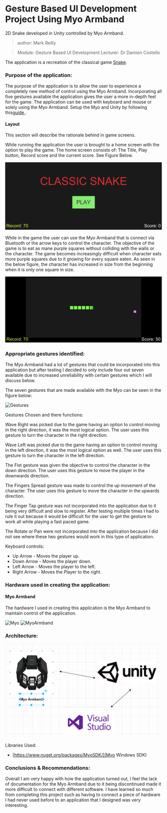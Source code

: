 # Gesture Based UI Development Project Using Myo Armband

2D Snake developed in Unity controlled by Myo Armband.

> author: Mark Reilly

> Module: Gesture Based UI Development 
> Lecturer: Dr Damien Costello

The application is a recreation of the classical game [Snake](https://en.wikipedia.org/wiki/Snake_(video_game_genre)).

### Purpose of the application:
The purpose of the application is to allow the user to experience a completely new method of control using the Myo Armband. Incorporating all five gestures available the application gives the user a more in-depth feel for the game. The application can be used with keyboard and mouse or solely using the Myo Armband. Setup the Myo and Unity by following this[guide ](https://developerblog.myo.com/setting-myo-package-unity/).

#### Layout

This section will describe the rationale behind in game screens.

While running the application the user is brought to a home screen with the option to play the game. The home screen consists of: The Title, Play button, Record score and the current score. See Figure Below.

![Home Screen](https://github.com/MarkReillyGMIT/GestureBasedUIProject/blob/main/Images/HomeScreen.PNG)


While in the game the user can use the Myo Armband that is connect via Bluetooth or the arrow keys to control the character. The objective of the game is to eat as mane purple squares without colliding with the walls or the character. The game becomes increasingly difficult when character eats more purple squares due to it growing for every square eaten. As seen in the below figure, the character has increased in size from the beginning when it is only one square in size.

![Gameplay](https://github.com/MarkReillyGMIT/GestureBasedUIProject/blob/main/Images/GamePlayScreen.PNG)

### Appropriate gestures identified:

The Myo Armband had a lot of gestures that could be incorporated into this application but after testing I decided to only include four out seven available due to increased unreliability with certain gestures which I will discuss below.

The seven gestures that are made available with the Myo can be seen in the figure below:

![Gestures](https://github.com/MarkReillyGMIT/GestureBasedUIProject/blob/main/Images/Gestures.JPG)


Gestures Chosen and there functions:

Wave Right was picked due to the game having an option to control moving in the right direction, it was the most logical option. The user uses this gesture to turn the character in the right direction.

Wave Left was picked due to the game having an option to control moving in the left direction, it was the most logical option as well. The user uses this gesture to turn the character in the left direction.

The Fist gesture was given the objective to control the character in the down direction. The user uses this gesture to move the player in the downwards direction.

The Fingers Spread gesture was made to control the up movement of the character. The user uses this gesture to move the character in the upwards direction.

The Finger Tap gesture was not incorporated into the application due to it being very difficult and slow to register. After testing multiple times I had to rule it out because it would be difficult for the user to get the gesture to work all while playing a fast paced game.

The Rotate or Pan were not incorporated into the application because I did not see where these two gestures would work in this type of application.

Keyboard controls:
- Up Arrow - Moves the player up.
- Down Arrow - Moves the player down.
- Left Arrow - Moves the player to the left.
- Right Arrow - Moves the Player to the right.

### Hardware used in creating the application:

#### Myo Armband

The hardware I used in creating this application is the Myo Armband to maintain control of the application.

![Myo](https://github.com/MarkReillyGMIT/GestureBasedUIProject/blob/main/Images/myoHowWorn.jpg)
![MyoArmband](https://github.com/MarkReillyGMIT/GestureBasedUIProject/blob/main/Images/myoArm.jpg)

### Architecture:
![Architecture](https://github.com/MarkReillyGMIT/GestureBasedUIProject/blob/main/Images/Architecture.PNG)

Libraries Used:
- [https://www.nuget.org/packages/MyoSDK/](Myo Windows SDK)
### Conclusions & Recommendations:
Overall I am very happy with how the application turned out, I feel the lack of documentation for the Myo Armband due to it being discontinued made it more difficult to connect with different software. I have learned so much from completing this project such as having to connect a piece of hardware I had never used before to an application that I designed was very interesting.
